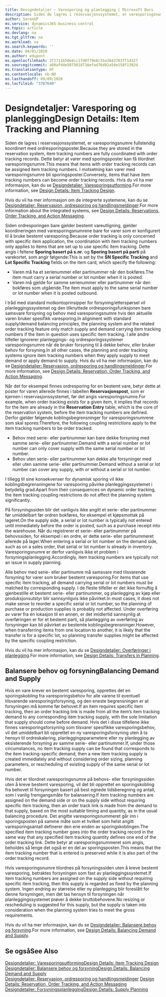 ```yaml
---
title: Designdetaljer – Varesporing og planlegging | Microsoft Docs
description: Siden de lagres i reservasjonssystemet, er varesporingsnumre fullstendig koordinert med ordresporingsposter.
author: SorenGP
ms.service: dynamics365-business-central
ms.topic: article
ms.devlang: na
ms.tgt_pltfrm: na
ms.workload: na
ms.search.keywords: ''
ms.date: 04/01/2020
ms.author: edupont
ms.openlocfilehash: 3f2711b50e4cc1fd0f79e8c35a3843783ff14327
ms.sourcegitcommit: a80afd4e5075018716efad76d82a54e158f1392d
ms.translationtype: HT
ms.contentlocale: nb-NO
ms.lasthandoff: 09/09/2020
ms.locfileid: "3787649"
---
```

# <a name="design-details-item-tracking-and-planning"></a><span data-ttu-id="e80b8-103">Designdetaljer: Varesporing og planlegging</span><span class="sxs-lookup"><span data-stu-id="e80b8-103">Design Details: Item Tracking and Planning</span></span>
<span data-ttu-id="e80b8-104">Siden de lagres i reservasjonssystemet, er varesporingsnumre fullstendig koordinert med ordresporingsposter.</span><span class="sxs-lookup"><span data-stu-id="e80b8-104">Because they are stored in the reservation system, item tracking numbers are fully coordinated with order tracking records.</span></span> <span data-ttu-id="e80b8-105">Dette betyr at varer med sporingsposter kan få tilordnet varesporingsnumre.</span><span class="sxs-lookup"><span data-stu-id="e80b8-105">This means that items with order tracking records can be assigned item tracking numbers.</span></span> <span data-ttu-id="e80b8-106">I motsetning kan varer med varesporingsnumre bli sporingsposter.</span><span class="sxs-lookup"><span data-stu-id="e80b8-106">Conversely, items that have item tracking numbers can become order tracking records.</span></span> <span data-ttu-id="e80b8-107">Hvis du vil ha mer informasjon, kan du se [Designdetaljer: Varesporingsutforming](design-details-item-tracking-design.md).</span><span class="sxs-lookup"><span data-stu-id="e80b8-107">For more information, see [Design Details: Item Tracking Design](design-details-item-tracking-design.md).</span></span>

<span data-ttu-id="e80b8-108">Hvis du vil ha mer informasjon om de integrerte systemene, kan du se [Designdetaljer: Reservasjon, ordresporing og handlingsmeldinger](design-details-reservation-order-tracking-and-action-messaging.md).</span><span class="sxs-lookup"><span data-stu-id="e80b8-108">For more information about the integrated systems, see [Design Details: Reservations, Order Tracking, and Action Messaging](design-details-reservation-order-tracking-and-action-messaging.md).</span></span>

<span data-ttu-id="e80b8-109">Siden ordresporingen bare gjelder bestemt vareutligning, gjelder koordineringen med varesporingsnumrene bare for varer som er konfigurert til å bruke bestemt varesporing.</span><span class="sxs-lookup"><span data-stu-id="e80b8-109">Because order tracking is only concerned with specific item application, the coordination with item tracking numbers only applies to items that are set up to use specific item tracking.</span></span> <span data-ttu-id="e80b8-110">Dette angis i feltene **Sporing basert på s.nr.** og **Sporing basert på parti** på varekortet, som angir følgende:</span><span class="sxs-lookup"><span data-stu-id="e80b8-110">This is set by the **SN Specific Tracking** and **Lot Specific Tracking** fields on the item card, which specify the following:</span></span>

- <span data-ttu-id="e80b8-111">Varen må ha et serienummer eller partinummer når den bokføres.</span><span class="sxs-lookup"><span data-stu-id="e80b8-111">The item must carry a serial number or lot number when it is posted.</span></span>
- <span data-ttu-id="e80b8-112">Varen må gjelde for samme serienummer eller partinummer når den bokføres som utgående.</span><span class="sxs-lookup"><span data-stu-id="e80b8-112">The item must apply to the same serial number or lot number when it is posted outbound.</span></span>

<span data-ttu-id="e80b8-113">I tråd med standard motkontoprinsipper for forsyning/etterspørsel vil planleggingssystemet og den tilknyttede ordresporingsfunksjonen bare samsvare forsyning og behov med varesporingsnumre hvis den aktuelle varen bruker spesifikk varesporing.</span><span class="sxs-lookup"><span data-stu-id="e80b8-113">In alignment with standard supply/demand balancing principles, the planning system and the related order tracking feature only match supply and demand carrying item tracking numbers if the item in question uses specific item tracking.</span></span> <span data-ttu-id="e80b8-114">I alle andre tilfeller ignorerer planleggings- og ordresporingssystemer varesporingsnumre når de bruker forsyning til å dekke behov, eller bruker behov for forsyning.</span><span class="sxs-lookup"><span data-stu-id="e80b8-114">In all other cases, the planning and order tracking systems ignore item tracking numbers when they apply supply to meet demand or apply demand to supply.</span></span> <span data-ttu-id="e80b8-115">Hvis du vil ha mer informasjon, kan du se [Designdetaljer: Reservasjon, ordresporing og handlingsmeldinger](design-details-reservation-order-tracking-and-action-messaging.md).</span><span class="sxs-lookup"><span data-stu-id="e80b8-115">For more information, see [Design Details: Reservation, Order Tracking, and Action Messaging](design-details-reservation-order-tracking-and-action-messaging.md).</span></span>

<span data-ttu-id="e80b8-116">Når det for eksempel finnes ordresporing for en bestemt vare, betyr dette at poster for varen allerede finnes i tabellen **Reservasjonspost**, som er kjernen i reservasjonssystemet, før det angis varesporingsnumre.</span><span class="sxs-lookup"><span data-stu-id="e80b8-116">For example, when order tracking exists for a given item, it implies that records for the item are already in the **Reservation Entry** table, which is the core of the reservation system, before the item tracking numbers are defined.</span></span> <span data-ttu-id="e80b8-117">Derfor gjelder følgende koblingsbegrensninger for varesporingsnumrene som skal spores:</span><span class="sxs-lookup"><span data-stu-id="e80b8-117">Therefore, the following coupling restrictions apply to the item tracking numbers to be order tracked:</span></span>

- <span data-ttu-id="e80b8-118">Behov med serie- eller partinummer kan bare dekke forsyning med samme serie- eller partinummer.</span><span class="sxs-lookup"><span data-stu-id="e80b8-118">Demand with a serial number or lot number can only cover supply with the same serial number or lot number.</span></span>
- <span data-ttu-id="e80b8-119">Behov uten serie- eller partinummer kan dekke alle forsyninger med eller uten samme serie- eller partinummer.</span><span class="sxs-lookup"><span data-stu-id="e80b8-119">Demand without a serial or lot number can cover any supply, with or without a serial or lot number.</span></span>

<span data-ttu-id="e80b8-120">I tillegg til sine konsekvenser for dynamisk sporing vil ikke koblingsbegrensningene for varesporing påvirke planleggingssystemet i betydelig grad.</span><span class="sxs-lookup"><span data-stu-id="e80b8-120">Apart from their consequences on dynamic order tracking, the item tracking coupling restrictions do not affect the planning system significantly.</span></span>

<span data-ttu-id="e80b8-121">På forsyningssiden blir det vanligvis ikke angitt et serie- eller partinummer før umiddelbart før ordren bokføres, for eksempel et kjøpsmottak på lageret.</span><span class="sxs-lookup"><span data-stu-id="e80b8-121">On the supply side, a serial or lot number is typically not entered until immediately before the order is posted, such as a purchase receipt into the warehouse.</span></span> <span data-ttu-id="e80b8-122">Når du registrerer et serie- eller partinummer på behovssiden, for eksempel i en ordre, er dette serie- eller partinummeret allerede på lager.</span><span class="sxs-lookup"><span data-stu-id="e80b8-122">When entering a serial or lot number on the demand side, such as on a sales order, that serial or lot number is already in inventory.</span></span> <span data-ttu-id="e80b8-123">Varesporingsnumre er derfor vanligvis ikke et problem i forsyningsplanlegging.</span><span class="sxs-lookup"><span data-stu-id="e80b8-123">Accordingly, item tracking numbers are typically not an issue in supply planning.</span></span>

<span data-ttu-id="e80b8-124">Alle behov med serie- eller partinumre må samsvare med tilsvarende forsyning for varer som bruker bestemt varesporing.</span><span class="sxs-lookup"><span data-stu-id="e80b8-124">For items that use specific item tracking, all demand carrying serial or lot numbers must be matched by corresponding supply.</span></span> <span data-ttu-id="e80b8-125">I de fleste tilfeller er det ikke fornuftig å gjenbestille et bestemt serie- eller partinummer, og planlegging av kjøp eller produksjonsutstyr blir sannsynligvis ikke påvirket.</span><span class="sxs-lookup"><span data-stu-id="e80b8-125">In most cases, it does not make sense to reorder a specific serial or lot number, so the planning of purchase or production supplies is probably not affected.</span></span> <span data-ttu-id="e80b8-126">Under overføring av varer fra én lokasjon til en annen, er det imidlertid sannsynlig at overføringen er for et bestemt parti, så planlegging av overføring av forsyninger kan bli påvirket av bestemte koblingsbegrensninger.</span><span class="sxs-lookup"><span data-stu-id="e80b8-126">However, when transferring items from one location to another, it is likely that the transfer is for a specific lot, so planning transfer supplies might be affected by the specific coupling restriction.</span></span>

<span data-ttu-id="e80b8-127">Hvis du vil ha mer informasjon, kan du se [Designdetaljer: Overføringer i planlegging](design-details-transfers-in-planning.md).</span><span class="sxs-lookup"><span data-stu-id="e80b8-127">For more information, see [Design Details: Transfers in Planning](design-details-transfers-in-planning.md).</span></span>

## <a name="balancing-demand-and-supply"></a><span data-ttu-id="e80b8-128">Balansere behov og forsyning</span><span class="sxs-lookup"><span data-stu-id="e80b8-128">Balancing Demand and Supply</span></span>
<span data-ttu-id="e80b8-129">Hvis en vare krever en bestemt varesporing, opprettes det en sporingskobling fra varesporingsbehov for alle varene til eventuell tilsvarende varesporingsforsyning, og den eneste begrensningen er at forsyningen må komme før behovet.</span><span class="sxs-lookup"><span data-stu-id="e80b8-129">If an item requires specific item tracking, then an order tracking link is made from all the item’s item tracking demand to any corresponding item tracking supply, with the sole limitation that supply should come before demand.</span></span> <span data-ttu-id="e80b8-130">Hvis det i disse tilfellene ikke finnes varesporingsforsyning som tilsvarer spesifikke varesporingsbehov, vil det umiddelbart bli opprettet en ny varesporingsforsyning uten å ta hensyn til ordreskalering, planleggingsparametere eller ny planlegging av eksisterende forsyning av samme serie- eller partinummer.</span><span class="sxs-lookup"><span data-stu-id="e80b8-130">If, under those circumstances, no item tracking supply can be found that corresponds to the item tracking-specific demand, then a new item tracking supply is created immediately and without considering order sizing, planning parameters, or rescheduling of existing supply of the same serial or lot number.</span></span>

<span data-ttu-id="e80b8-131">Hvis det er tilordnet varesporingsnumre på behovs- eller forsyningssiden uten å kreve bestemt varesporing, vil det bli opprettet en sporingskobling fra behovet til forsyningen basert på best egnede tidsberegning og antall, som i vanlig fremgangsmåte for balansering.</span><span class="sxs-lookup"><span data-stu-id="e80b8-131">If item tracking numbers are assigned on the demand side or on the supply side without requiring specific item tracking, then an order track link is made from the demand to that supply, based on the most suitable timing and quantity, as in the usual balancing procedure.</span></span> <span data-ttu-id="e80b8-132">Det angitte varesporingsnummeret går inn i sporingsposten på samme måte som et hvilket som helst angitt varesporingsantall definerer den ene enden av sporingskoblingen.</span><span class="sxs-lookup"><span data-stu-id="e80b8-132">The specified item tracking number goes into the order tracking record in the same way that any specified item tracking quantity defines one end of the order tracking link.</span></span> <span data-ttu-id="e80b8-133">Dette betyr at varesporingsnummeret som angis, beholdes så lenge det også er en del av sporingsposten.</span><span class="sxs-lookup"><span data-stu-id="e80b8-133">This means that the item tracking number that is entered is preserved while it is also part of the order tracking record.</span></span>

<span data-ttu-id="e80b8-134">Hvis varesporingsnumre tilordnes på forsyningssiden uten å kreve bestemt varesporing, betraktes forsyningen som fast av planleggingssystemet.</span><span class="sxs-lookup"><span data-stu-id="e80b8-134">If item tracking numbers are assigned on the supply side without requiring specific item tracking, then this supply is regarded as fixed by the planning system.</span></span> <span data-ttu-id="e80b8-135">Ingen endring av størrelse eller ny planlegging blir foreslått for denne forsyningen, men det tas hensyn til forsyningen når planleggingssystemet prøver å dekke bruttobehovene.</span><span class="sxs-lookup"><span data-stu-id="e80b8-135">No resizing or rescheduling is suggested for this supply, but the supply is taken into consideration when the planning system tries to meet the gross requirements.</span></span>

<span data-ttu-id="e80b8-136">Hvis du vil ha mer informasjon, kan du se [Designdetaljer: Balansere behov og forsyning](design-details-balancing-demand-and-supply.md).</span><span class="sxs-lookup"><span data-stu-id="e80b8-136">For more information, see [Design Details: Balancing Demand and Supply](design-details-balancing-demand-and-supply.md).</span></span>  

## <a name="see-also"></a><span data-ttu-id="e80b8-137">Se også</span><span class="sxs-lookup"><span data-stu-id="e80b8-137">See Also</span></span>  
[<span data-ttu-id="e80b8-138">Designdetaljer: Varesporingsutforming</span><span class="sxs-lookup"><span data-stu-id="e80b8-138">Design Details: Item Tracking Design</span></span>](design-details-item-tracking-design.md)  
[<span data-ttu-id="e80b8-139">Designdetaljer: Balansere behov og forsyning</span><span class="sxs-lookup"><span data-stu-id="e80b8-139">Design Details: Balancing Demand and Supply</span></span>](design-details-balancing-demand-and-supply.md)  
<span data-ttu-id="e80b8-140">[Designdetaljer: Reservasjon, ordresporing og handlingsmeldinger](design-details-reservation-order-tracking-and-action-messaging.md) </span><span class="sxs-lookup"><span data-stu-id="e80b8-140">[Design Details: Reservation, Order Tracking, and Action Messaging](design-details-reservation-order-tracking-and-action-messaging.md) </span></span>  
[<span data-ttu-id="e80b8-141">Designdetaljer: Forsyningsplanlegging</span><span class="sxs-lookup"><span data-stu-id="e80b8-141">Design Details: Supply Planning</span></span>](design-details-supply-planning.md)  
